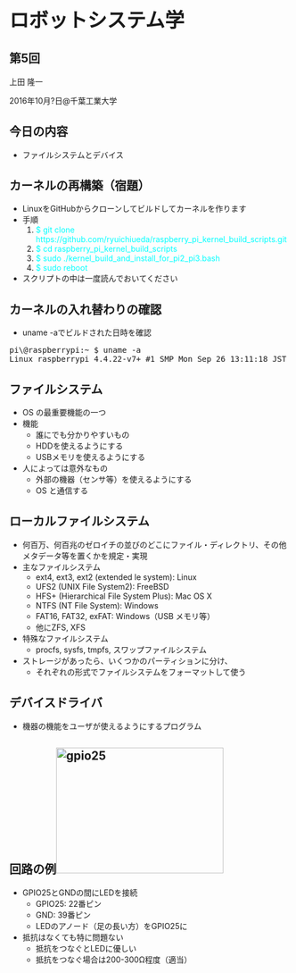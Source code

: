 <h1 style="font-size: 250%;">ロボットシステム学</h1>
<h2>第5回</h2>
上田 隆一

2016年10月?日\@千葉工業大学

<!--nextpage-->
<h2>今日の内容</h2>
<ul>
 	<li>ファイルシステムとデバイス</li>
</ul>
<!--nextpage-->
<h2>カーネルの再構築（宿題）</h2>
<ul>
 	<li>LinuxをGitHubからクローンしてビルドしてカーネルを作ります</li>
 	<li>手順
<ol>
 	<li><span style="color: #00ffff;">$ git clone https://github.com/ryuichiueda/raspberry_pi_kernel_build_scripts.git</span></li>
 	<li><span style="color: #00ffff;">$ cd raspberry_pi_kernel_build_scripts</span></li>
 	<li><span style="color: #00ffff;">$ sudo ./kernel_build_and_install_for_pi2_pi3.bash</span></li>
 	<li><span style="color: #00ffff;">$ sudo reboot</span></li>
</ol>
</li>
 	<li>スクリプトの中は一度読んでおいてください</li>
</ul>
<!--nextpage-->
<h2>カーネルの入れ替わりの確認</h2>
<ul>
 	<li>uname -aでビルドされた日時を確認</li>
</ul>
<pre>pi\@raspberrypi:~ $ uname -a
Linux raspberrypi 4.4.22-v7+ #1 SMP Mon Sep 26 13:11:18 JST 2016 armv7l GNU/Linux</pre>
<!--nextpage-->
<h2>ファイルシステム</h2>
<ul>
 	<li>OS の最重要機能の一つ</li>
 	<li>機能
<ul>
 	<li>誰にでも分かりやすいもの</li>
 	<li>HDDを使えるようにする</li>
 	<li>USBメモリを使えるようにする</li>
</ul>
</li>
 	<li>人によっては意外なもの
<ul>
 	<li>外部の機器（センサ等）を使えるようにする</li>
 	<li>OS と通信する</li>
</ul>
</li>
</ul>
<!--nextpage-->
<h2>ローカルファイルシステム</h2>
<ul>
 	<li>何百万、何百兆のゼロイチの並びのどこにファイル・ディレクトリ、その他メタデータ等を置くかを規定・実現</li>
 	<li>主なファイルシステム
<ul>
 	<li>ext4, ext3, ext2 (extended le system): Linux</li>
 	<li>UFS2 (UNIX File System2): FreeBSD</li>
 	<li>HFS+ (Hierarchical File System Plus): Mac OS X</li>
 	<li>NTFS (NT File System): Windows</li>
 	<li>FAT16, FAT32, exFAT: Windows（USB メモリ等）</li>
 	<li>他にZFS, XFS</li>
</ul>
</li>
 	<li>特殊なファイルシステム
<ul>
 	<li>procfs, sysfs, tmpfs, スワップファイルシステム</li>
</ul>
</li>
 	<li>ストレージがあったら、いくつかのパーティションに分け、
<ul>
 	<li>それぞれの形式でファイルシステムをフォーマットして使う</li>
</ul>
</li>
</ul>
<!--nextpage-->
<h2>デバイスドライバ</h2>
<ul>
 	<li>機器の機能をユーザが使えるようにするプログラム</li>
</ul>
<!--nextpage-->
<h2>回路の例<a href="https://lab.ueda.asia/wp-content/uploads/2016/09/gpio25.jpg"><img class="alignright size-medium wp-image-1706" src="https://lab.ueda.asia/wp-content/uploads/2016/09/gpio25-300x225.jpg" alt="gpio25" width="300" height="225" /></a></h2>
<ul>
 	<li>GPIO25とGNDの間にLEDを接続
<ul>
 	<li>GPIO25: 22番ピン</li>
 	<li>GND: 39番ピン</li>
 	<li>LEDのアノード（足の長い方）をGPIO25に</li>
</ul>
</li>
 	<li>抵抗はなくても特に問題ない
<ul>
 	<li>抵抗をつなぐとLEDに優しい</li>
 	<li>抵抗をつなぐ場合は200-300Ω程度（適当）</li>
</ul>
</li>
</ul>
<!--nextpage-->
